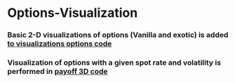 # Options-Visualization

### Basic 2-D visualizations of options (Vanilla and exotic) is added [to visualizations options code](https://github.com/Kamesh-K/Options-Visualization/blob/master/Visualizations_Options.ipynb)

### Visualization of options with a given spot rate and volatility is performed in [payoff 3D code](https://github.com/Kamesh-K/Options-Visualization/blob/master/Visualization_PayOff3D.ipynb)

